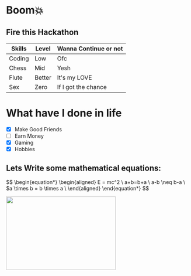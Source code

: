 # Boom💥
## Fire this Hackathon

| Skills | Level | Wanna Continue or not |
| ------- | ------ | ----- |
| Coding | Low | Ofc |
| Chess | Mid | Yesh |
| Flute | Better | It's my LOVE |
| Sex | Zero | If I got the chance |

# What have I done in life
- [x] Make Good Friends
- [ ] Earn Money
- [x] Gaming
- [x] Hobbies

## Lets Write some mathematical equations:
$$
\begin{equation*}
\begin{aligned}
E = mc^2 \\
a+b=b+a \\
a-b \neq b-a \\
$a \times b = b \times a \\
\end{aligned}
\end{equation*}
$$


<img src="https://budleaf.com/wp-content/uploads/2023/08/Adrak-masala-chai-scaled.jpeg" width="300" height="200">


